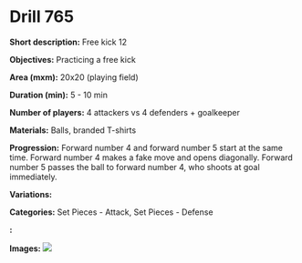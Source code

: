 # Drill 765

**Short description:**
Free kick 12

**Objectives:**
Practicing a free kick

**Area (mxm):**
20x20 (playing field)

**Duration (min):**
5 - 10 min

**Number of players:**
4 attackers vs 4 defenders + goalkeeper

**Materials:**
Balls, branded T-shirts

**Progression:**
Forward number 4 and forward number 5 start at the same time. Forward number 4 makes a fake move and opens diagonally. Forward number 5 passes the ball to forward number 4, who shoots at goal immediately.

**Variations:**


**Categories:**
Set Pieces - Attack, Set Pieces - Defense

**:**


**Images:**
![](https://www.coachingfutsal.com/\images\166a57c8bd9a6faab0485ef5ec81131d30a15a0633ffda35dc1f31607bdc26ce754dddd93fe2f5ebcdc8447096690758492d7a16a364d2f649583d51ca3b6dcc4f57ab14a8195.jpg)

